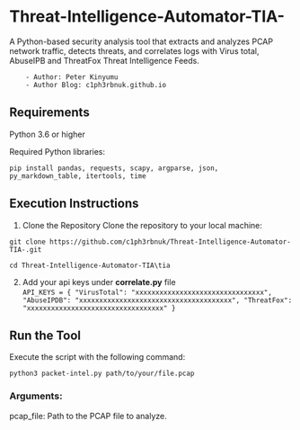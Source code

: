 # Threat-Intelligence-Automator-TIA-
A Python-based security analysis tool that extracts and analyzes PCAP network traffic, detects threats, and correlates logs with Virus total, AbuseIPB and ThreatFox Threat Intelligence Feeds.   

		- Author: Peter Kinyumu
		- Author Blog: c1ph3rbnuk.github.io

## Requirements
Python 3.6 or higher

Required Python libraries:   

`pip install pandas, requests, scapy, argparse, json, py_markdown_table, itertools, time`

## Execution Instructions
1. Clone the Repository
Clone the repository to your local machine:   

`git clone https://github.com/c1ph3rbnuk/Threat-Intelligence-Automator-TIA-.git`   

`cd Threat-Intelligence-Automator-TIA\tia`   

2. Add your api keys under **correlate.py** file   
`API_KEYS = {
    "VirusTotal": "xxxxxxxxxxxxxxxxxxxxxxxxxxxxxxxx",
    "AbuseIPDB": "xxxxxxxxxxxxxxxxxxxxxxxxxxxxxxxxxxxxxx",
    "ThreatFox": "xxxxxxxxxxxxxxxxxxxxxxxxxxxxxxxxxx"
}`

## Run the Tool
Execute the script with the following command:

`python3 packet-intel.py path/to/your/file.pcap`

### Arguments:
pcap_file: Path to the PCAP file to analyze.